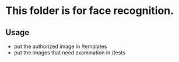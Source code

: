 # This folder is for face recognition.

## Usage
* put the authorized image in /templates
* put the images that need examination in /tests